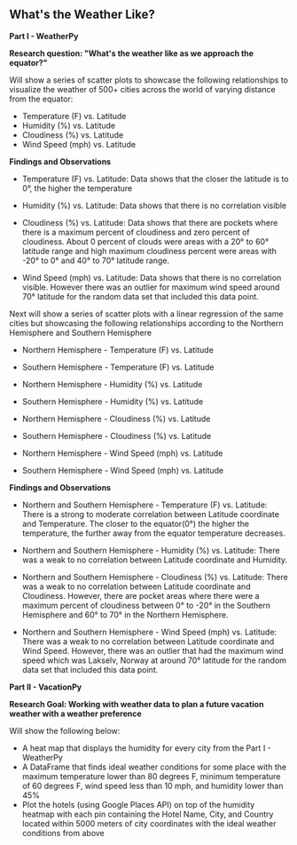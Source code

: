 ## What's the Weather Like? ##

**Part I - WeatherPy**

**Research question: "What's the weather like as we approach the equator?"**

Will show a series of scatter plots to showcase the following relationships to visualize the weather of 500+ cities across the world of varying distance from the equator:

- Temperature (F) vs. Latitude
- Humidity (%) vs. Latitude
- Cloudiness (%) vs. Latitude
- Wind Speed (mph) vs. Latitude

**Findings and Observations**
- Temperature (F) vs. Latitude: Data shows that the closer the latitude is to 0°, the higher the temperature

- Humidity (%) vs. Latitude: Data shows that there is no correlation visible

- Cloudiness (%) vs. Latitude: Data shows that there are pockets where there is a maximum percent of cloudiness and zero percent of cloudiness. About 0 percent of clouds were areas with a 20° to 60° latitude range and high maximum cloudiness percent were areas with -20° to 0° and 40° to 70° latitude range.

- Wind Speed (mph) vs. Latitude: Data shows that there is no correlation visible. However there was an outlier for maximum wind speed around 70° latitude for the random data set that included this data point.


Next will show a series of scatter plots with a linear regression of the same cities but showcasing the following relationships according to the Northern Hemisphere and Southern Hemisphere

- Northern Hemisphere - Temperature (F) vs. Latitude
- Southern Hemisphere - Temperature (F) vs. Latitude

- Northern Hemisphere - Humidity (%) vs. Latitude
- Southern Hemisphere - Humidity (%) vs. Latitude

- Northern Hemisphere - Cloudiness (%) vs. Latitude
- Southern Hemisphere - Cloudiness (%) vs. Latitude

- Northern Hemisphere - Wind Speed (mph) vs. Latitude
- Southern Hemisphere - Wind Speed (mph) vs. Latitude

**Findings and Observations**

- Northern and Southern Hemisphere - Temperature (F) vs. Latitude:  There is a strong to moderate correlation between Latitude coordinate and Temperature. The closer to the equator(0°) the higher the temperature, the further away from the equator temperature decreases.

- Northern and Southern Hemisphere - Humidity (%) vs. Latitude: There was a weak to no correlation between Latitude coordinate and Humidity.

- Northern and Southern Hemisphere - Cloudiness (%) vs. Latitude: There was a weak to no correlation between Latitude coordinate and Cloudiness. However, there are pocket areas where there were a maximum percent of cloudiness between 0° to -20° in the Southern Hemisphere and 60° to 70° in the Northern Hemisphere.

- Northern and Southern Hemisphere - Wind Speed (mph) vs. Latitude: There was a weak to no correlation between Latitude coordinate and Wind Speed. However, there was an outlier that had the maximum wind speed which was Lakselv, Norway at around 70° latitude for the random data set that included this data point.

**Part II - VacationPy**

**Research Goal: Working with weather data to plan a future vacation weather with a weather preference**

Will show the following below:
- A heat map that displays the humidity for every city from the Part I - WeatherPy
- A DataFrame that finds ideal weather conditions for some place with the maximum temperature lower than 80 degrees F, minimum temperature of 60 degrees F, wind speed less than 10 mph, and humidity lower than 45%
- Plot the hotels (using Google Places API) on top of the humidity heatmap with each pin containing the Hotel Name, City, and Country located within 5000 meters of city coordinates with the ideal weather conditions from above


